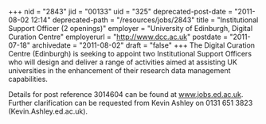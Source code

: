 +++
nid = "2843"
jid = "00133"
uid = "325"
deprecated-post-date = "2011-08-02 12:14"
deprecated-path = "/resources/jobs/2843"
title = "Institutional Support Officer (2 openings)"
employer = "University of Edinburgh, Digital Curation Centre"
employerurl = "http://www.dcc.ac.uk"
postdate = "2011-07-18"
archivedate = "2011-08-02"
draft = "false"
+++
The Digital Curation Centre (Edinburgh) is seeking to appoint two
Institutional Support Officers who will design and deliver a range of
activities aimed at assisting UK universities in the enhancement of
their
research data management capabilities.

Details for post reference 3014604 can be found at www.jobs.ed.ac.uk.
Further clarification can be requested from
Kevin Ashley on 0131 651 3823 (Kevin.Ashley.ed.ac.uk).
  

